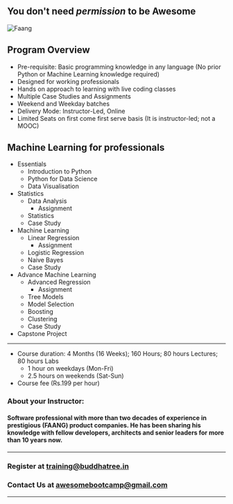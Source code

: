 ## You don't need _permission_ to be **Awesome**
![Faang](https://www.ft.com/__origami/service/image/v2/images/raw/http%3A%2F%2Fcom.ft.imagepublish.upp-prod-us.s3.amazonaws.com%2Fd7793444-3178-11ea-9703-eea0cae3f0de?fit=scale-down&source=next&width=640)

## Program Overview
* Pre-requisite: Basic programming knowledge in any language (No prior Python or Machine Learning knowledge required)
* Designed for working professionals
* Hands on approach to learning with live coding classes
* Multiple Case Studies and Assignments
* Weekend and Weekday batches
* Delivery Mode: Instructor-Led, Online
* Limited Seats on first come first serve basis  (It is instructor-led; not a MOOC)

## Machine Learning for professionals
* Essentials
  * Introduction to Python
  * Python for Data Science
  * Data Visualisation
* Statistics
  * Data Analysis
    * Assignment
  * Statistics
  * Case Study
* Machine Learning
  * Linear Regression
    * Assignment
  * Logistic Regression
  * Naive Bayes
  * Case Study
* Advance Machine Learning
  * Advanced Regression
    * Assignment
  * Tree Models
  * Model Selection
  * Boosting
  * Clustering
  * Case Study
* Capstone Project

***

* Course duration: 4 Months (16 Weeks); 160 Hours; 80 hours Lectures; 80 hours Labs
  * 1 hour on weekdays (Mon-Fri)
  * 2.5 hours on weekends (Sat-Sun)
* Course fee (Rs.199 per hour)

### About your Instructor:
#### Software professional with more than two decades of experience in prestigious (FAANG) product companies. He has been sharing his knowledge with fellow developers, architects and senior leaders for more than 10 years now.

***
### Register at **training@buddhatree.in**
### Contact Us at **awesomebootcamp@gmail.com**
***

